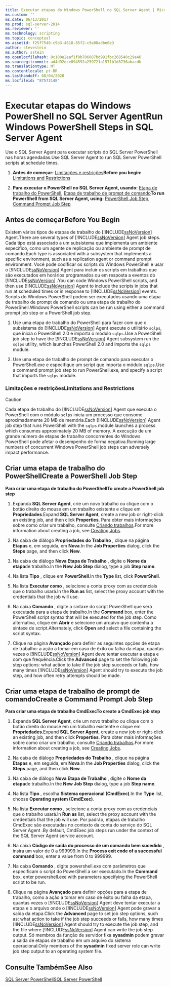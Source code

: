 ```yaml
---
title: Executar etapas do Windows PowerShell no SQL Server Agent | Microsoft Docs
ms.custom: ''
ms.date: 06/13/2017
ms.prod: sql-server-2014
ms.reviewer: ''
ms.technology: scripting
ms.topic: conceptual
ms.assetid: f25f7549-c9b3-4618-85f2-c9a08adbe0e3
author: stevestein
ms.author: sstein
ms.openlocfilehash: 8c100e2eaf1f9b706087bd991fbc268540c29a46
ms.sourcegitcommit: ad4d92dce894592a259721a1571b1d8736abacdb
ms.translationtype: MT
ms.contentlocale: pt-BR
ms.lasthandoff: 08/04/2020
ms.locfileid: "87573148"
---
```

# <a name="run-windows-powershell-steps-in-sql-server-agent"></a><span data-ttu-id="7eb72-102">Executar etapas do Windows PowerShell no SQL Server Agent</span><span class="sxs-lookup"><span data-stu-id="7eb72-102">Run Windows PowerShell Steps in SQL Server Agent</span></span>
  <span data-ttu-id="7eb72-103">Use o SQL Server Agent para executar scripts do SQL Server PowerShell nas horas agendadas.</span><span class="sxs-lookup"><span data-stu-id="7eb72-103">Use SQL Server Agent to run SQL Server PowerShell scripts at schedule times.</span></span>  
  
1.  <span data-ttu-id="7eb72-104">**Antes de começar:**  [Limitações e restrições](#LimitationsRestrictions)</span><span class="sxs-lookup"><span data-stu-id="7eb72-104">**Before you begin:**  [Limitations and Restrictions](#LimitationsRestrictions)</span></span>  
  
2.  <span data-ttu-id="7eb72-105">**Para executar o PowerShell no SQL Server Agent, usando:**  [Etapa de trabalho do PowerShell](#PShellJob), [Etapa de trabalho de prompt de comando](#CmdExecJob)</span><span class="sxs-lookup"><span data-stu-id="7eb72-105">**To run PowerShell from SQL Server Agent, using:**  [PowerShell Job Step](#PShellJob), [Command Prompt Job Step](#CmdExecJob)</span></span>  
  
## <a name="before-you-begin"></a><span data-ttu-id="7eb72-106">Antes de começar</span><span class="sxs-lookup"><span data-stu-id="7eb72-106">Before You Begin</span></span>  
 <span data-ttu-id="7eb72-107">Existem vários tipos de etapas de trabalho do [!INCLUDE[ssNoVersion](../includes/ssnoversion-md.md)] Agent.</span><span class="sxs-lookup"><span data-stu-id="7eb72-107">There are several types of [!INCLUDE[ssNoVersion](../includes/ssnoversion-md.md)] Agent job steps.</span></span> <span data-ttu-id="7eb72-108">Cada tipo está associado a um subsistema que implementa um ambiente específico, como um agente de replicação ou ambiente de prompt de comando.</span><span class="sxs-lookup"><span data-stu-id="7eb72-108">Each type is associated with a subsystem that implements a specific environment, such as a replication agent or command prompt environment.</span></span> <span data-ttu-id="7eb72-109">Você pode codificar os scripts do Windows PowerShell e usar o [!INCLUDE[ssNoVersion](../includes/ssnoversion-md.md)] Agent para incluir os scripts em trabalhos que são executados em horários programados ou em resposta a eventos do [!INCLUDE[ssNoVersion](../includes/ssnoversion-md.md)] .</span><span class="sxs-lookup"><span data-stu-id="7eb72-109">You can code Windows PowerShell scripts, and then use [!INCLUDE[ssNoVersion](../includes/ssnoversion-md.md)] Agent to include the scripts in jobs that run at scheduled times or in response to [!INCLUDE[ssNoVersion](../includes/ssnoversion-md.md)] events.</span></span> <span data-ttu-id="7eb72-110">Scripts do Windows PowerShell podem ser executados usando uma etapa de trabalho de prompt de comando ou uma etapa de trabalho do PowerShell.</span><span class="sxs-lookup"><span data-stu-id="7eb72-110">Windows PowerShell scripts can be run using either a command prompt job step or a PowerShell job step.</span></span>  
  
1.  <span data-ttu-id="7eb72-111">Use uma etapa de trabalho do PowerShell para fazer com que o subsistema do [!INCLUDE[ssNoVersion](../includes/ssnoversion-md.md)] Agent execute o utilitário `sqlps`, que inicia o PowerShell 2.0 e importa o módulo `sqlps`.</span><span class="sxs-lookup"><span data-stu-id="7eb72-111">Use a PowerShell job step to have the [!INCLUDE[ssNoVersion](../includes/ssnoversion-md.md)] Agent subsystem run the `sqlps` utility, which launches PowerShell 2.0 and imports the `sqlps` module.</span></span>  
  
2.  <span data-ttu-id="7eb72-112">Use uma etapa de trabalho de prompt de comando para executar o PowerShell.exe e especifique um script que importa o módulo `sqlps`.</span><span class="sxs-lookup"><span data-stu-id="7eb72-112">Use a command prompt job step to run PowerShell.exe, and specify a script that imports the `sqlps` module.</span></span>  
  
###  <a name="limitations-and-restrictions"></a><a name="LimitationsRestrictions"></a> <span data-ttu-id="7eb72-113">Limitações e restrições</span><span class="sxs-lookup"><span data-stu-id="7eb72-113">Limitations and Restrictions</span></span>  
  
> [!CAUTION]  
>  <span data-ttu-id="7eb72-114">Cada etapa de trabalho do [!INCLUDE[ssNoVersion](../includes/ssnoversion-md.md)] Agent que executa o PowerShell com o módulo `sqlps` inicia um processo que consome aproximadamente 20 MB de memória.</span><span class="sxs-lookup"><span data-stu-id="7eb72-114">Each [!INCLUDE[ssNoVersion](../includes/ssnoversion-md.md)] Agent job step that runs PowerShell with the `sqlps` module launches a process which consumes approximately 20 MB of memory.</span></span> <span data-ttu-id="7eb72-115">A execução de um grande número de etapas de trabalho concorrentes do Windows PowerShell pode afetar o desempenho de forma negativa.</span><span class="sxs-lookup"><span data-stu-id="7eb72-115">Running large numbers of concurrent Windows PowerShell job steps can adversely impact performance.</span></span>  
  
##  <a name="create-a-powershell-job-step"></a><a name="PShellJob"></a><span data-ttu-id="7eb72-116">Criar uma etapa de trabalho do PowerShell</span><span class="sxs-lookup"><span data-stu-id="7eb72-116">Create a PowerShell Job Step</span></span>  
 <span data-ttu-id="7eb72-117">**Para criar uma etapa de trabalho do PowerShell**</span><span class="sxs-lookup"><span data-stu-id="7eb72-117">**To create a PowerShell job step**</span></span>  
  
1.  <span data-ttu-id="7eb72-118">Expanda **SQL Server Agent**, crie um novo trabalho ou clique com o botão direito do mouse em um trabalho existente e clique em **Propriedades**.</span><span class="sxs-lookup"><span data-stu-id="7eb72-118">Expand **SQL Server Agent**, create a new job or right-click an existing job, and then click **Properties**.</span></span> <span data-ttu-id="7eb72-119">Para obter mais informações sobre como criar um trabalho, consulte [Criando trabalhos](../ssms/agent/create-jobs.md).</span><span class="sxs-lookup"><span data-stu-id="7eb72-119">For more information about creating a job, see [Creating Jobs](../ssms/agent/create-jobs.md).</span></span>  
  
2.  <span data-ttu-id="7eb72-120">Na caixa de diálogo **Propriedades do Trabalho** , clique na página **Etapas** e, em seguida, em **Nova**.</span><span class="sxs-lookup"><span data-stu-id="7eb72-120">In the **Job Properties** dialog, click the **Steps** page, and then click **New**.</span></span>  
  
3.  <span data-ttu-id="7eb72-121">Na caixa de diálogo **Nova Etapa de Trabalho** , digite o **Nome da etapa**de trabalho.</span><span class="sxs-lookup"><span data-stu-id="7eb72-121">In the **New Job Step** dialog, type a job **Step name**.</span></span>  
  
4.  <span data-ttu-id="7eb72-122">Na lista **Tipo** , clique em **PowerShell**.</span><span class="sxs-lookup"><span data-stu-id="7eb72-122">In the **Type** list, click **PowerShell**.</span></span>  
  
5.  <span data-ttu-id="7eb72-123">Na lista **Executar como** , selecione a conta proxy com as credenciais que o trabalho usará.</span><span class="sxs-lookup"><span data-stu-id="7eb72-123">In the **Run as** list, select the proxy account with the credentials that the job will use.</span></span>  
  
6.  <span data-ttu-id="7eb72-124">Na caixa **Comando** , digite a sintaxe do script PowerShell que será executada para a etapa de trabalho.</span><span class="sxs-lookup"><span data-stu-id="7eb72-124">In the **Command** box, enter the PowerShell script syntax that will be executed for the job step.</span></span> <span data-ttu-id="7eb72-125">Como alternativa, clique em **Abrir** e selecione um arquivo que contenha a sintaxe de script.</span><span class="sxs-lookup"><span data-stu-id="7eb72-125">Alternately, click **Open** and select a file containing the script syntax.</span></span>  
  
7.  <span data-ttu-id="7eb72-126">Clique na página **Avançado** para definir as seguintes opções de etapa de trabalho: a ação a tomar em caso de êxito ou falha da etapa, quantas vezes o [!INCLUDE[ssNoVersion](../includes/ssnoversion-md.md)] Agent deve tentar executar a etapa e com que frequência.</span><span class="sxs-lookup"><span data-stu-id="7eb72-126">Click the **Advanced** page to set the following job step options: what action to take if the job step succeeds or fails, how many times [!INCLUDE[ssNoVersion](../includes/ssnoversion-md.md)] Agent should try to execute the job step, and how often retry attempts should be made.</span></span>  
  
##  <a name="create-a-command-prompt-job-step"></a><a name="CmdExecJob"></a><span data-ttu-id="7eb72-127">Criar uma etapa de trabalho de prompt de comando</span><span class="sxs-lookup"><span data-stu-id="7eb72-127">Create a Command Prompt Job Step</span></span>  
 <span data-ttu-id="7eb72-128">**Para criar uma etapa de trabalho CmdExec**</span><span class="sxs-lookup"><span data-stu-id="7eb72-128">**To create a CmdExec job step**</span></span>  
  
1.  <span data-ttu-id="7eb72-129">Expanda **SQL Server Agent**, crie um novo trabalho ou clique com o botão direito do mouse em um trabalho existente e clique em **Propriedades**.</span><span class="sxs-lookup"><span data-stu-id="7eb72-129">Expand **SQL Server Agent**, create a new job or right-click an existing job, and then click **Properties**.</span></span> <span data-ttu-id="7eb72-130">Para obter mais informações sobre como criar um trabalho, consulte [Criando trabalhos](../ssms/agent/create-jobs.md).</span><span class="sxs-lookup"><span data-stu-id="7eb72-130">For more information about creating a job, see [Creating Jobs](../ssms/agent/create-jobs.md).</span></span>  
  
2.  <span data-ttu-id="7eb72-131">Na caixa de diálogo **Propriedades do Trabalho** , clique na página **Etapas** e, em seguida, em **Nova**.</span><span class="sxs-lookup"><span data-stu-id="7eb72-131">In the **Job Properties** dialog, click the **Steps** page, and then click **New**.</span></span>  
  
3.  <span data-ttu-id="7eb72-132">Na caixa de diálogo **Nova Etapa de Trabalho** , digite o **Nome da etapa**de trabalho.</span><span class="sxs-lookup"><span data-stu-id="7eb72-132">In the **New Job Step** dialog, type a job **Step name**.</span></span>  
  
4.  <span data-ttu-id="7eb72-133">Na lista **Tipo** , escolha **Sistema operacional (CmdExec)**.</span><span class="sxs-lookup"><span data-stu-id="7eb72-133">In the **Type** list, choose **Operating system (CmdExec)**.</span></span>  
  
5.  <span data-ttu-id="7eb72-134">Na lista **Executar como** , selecione a conta proxy com as credenciais que o trabalho usará.</span><span class="sxs-lookup"><span data-stu-id="7eb72-134">In **Run as** list, select the proxy account with the credentials that the job will use.</span></span> <span data-ttu-id="7eb72-135">Por padrão, etapas de trabalho CmdExec são executadas no contexto da conta do serviço do SQL Server Agent .</span><span class="sxs-lookup"><span data-stu-id="7eb72-135">By default, CmdExec job steps run under the context of the SQL Server Agent service account.</span></span>  
  
6.  <span data-ttu-id="7eb72-136">Na caixa **Código de saída do processo de um comando bem sucedido** , insira um valor de 0 a 999999.</span><span class="sxs-lookup"><span data-stu-id="7eb72-136">In the **Process exit code of a successful command** box, enter a value from 0 to 999999.</span></span>  
  
7.  <span data-ttu-id="7eb72-137">Na caixa **Comando** , digite powershell.exe com parâmetros que especificam o script do PowerShell a ser executado.</span><span class="sxs-lookup"><span data-stu-id="7eb72-137">In the **Command** box, enter powershell.exe with parameters specifying the PowerShell script to be run.</span></span>  
  
8.  <span data-ttu-id="7eb72-138">Clique na página **Avançado** para definir opções para a etapa de trabalho, como a ação a tomar em caso de êxito ou falha da etapa, quantas vezes o [!INCLUDE[ssNoVersion](../includes/ssnoversion-md.md)] Agent deve tentar executar a etapa e o arquivo onde o [!INCLUDE[ssNoVersion](../includes/ssnoversion-md.md)] Agent pode gravar a saída da etapa.</span><span class="sxs-lookup"><span data-stu-id="7eb72-138">Click the **Advanced** page to set job step options, such as: what action to take if the job step succeeds or fails, how many times [!INCLUDE[ssNoVersion](../includes/ssnoversion-md.md)] Agent should try to execute the job step, and the file where [!INCLUDE[ssNoVersion](../includes/ssnoversion-md.md)] Agent can write the job step output.</span></span> <span data-ttu-id="7eb72-139">Só membros da função de servidor fixa **sysadmin** podem gravar a saída de etapas de trabalho em um arquivo do sistema operacional.</span><span class="sxs-lookup"><span data-stu-id="7eb72-139">Only members of the **sysadmin** fixed server role can write job step output to an operating system file.</span></span>  
  
## <a name="see-also"></a><span data-ttu-id="7eb72-140">Consulte Também</span><span class="sxs-lookup"><span data-stu-id="7eb72-140">See Also</span></span>  
 [<span data-ttu-id="7eb72-141">SQL Server PowerShell</span><span class="sxs-lookup"><span data-stu-id="7eb72-141">SQL Server PowerShell</span></span>](sql-server-powershell.md)  
  
  
